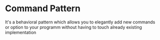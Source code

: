 # Command Pattern

It's a behavioral pattern which allows you to elegantly add new commands or option to your programm without having to touch already existing implementation